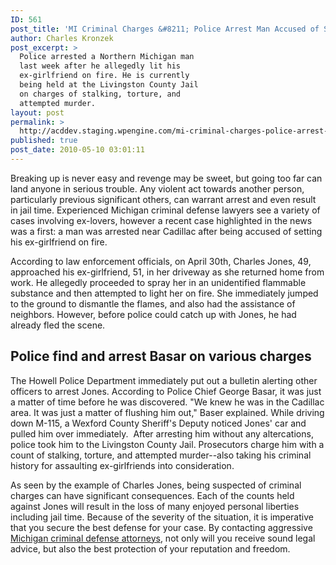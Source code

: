 ```yaml
---
ID: 561
post_title: 'MI Criminal Charges &#8211; Police Arrest Man Accused of Setting Ex-Girlfriend on Fire'
author: Charles Kronzek
post_excerpt: >
  Police arrested a Northern Michigan man
  last week after he allegedly lit his
  ex-girlfriend on fire. He is currently
  being held at the Livingston County Jail
  on charges of stalking, torture, and
  attempted murder.
layout: post
permalink: >
  http://acddev.staging.wpengine.com/mi-criminal-charges-police-arrest-man-accused-of-setting-ex-girlfriend-on-fire.html
published: true
post_date: 2010-05-10 03:01:11
---
```

Breaking up is never easy and revenge may be sweet, but going too far can land anyone in serious trouble. Any violent act towards another person, particularly previous significant others, can warrant arrest and even result in jail time. Experienced Michigan criminal defense lawyers see a variety of cases involving ex-lovers, however a recent case highlighted in the news was a first: a man was arrested near Cadillac after being accused of setting his ex-girlfriend on fire.

According to law enforcement officials, on April 30th, Charles Jones, 49, approached his ex-girlfriend, 51, in her driveway as she returned home from work. He allegedly proceeded to spray her in an unidentified flammable substance and then attempted to light her on fire. She immediately jumped to the ground to dismantle the flames, and also had the assistance of neighbors. However, before police could catch up with Jones, he had already fled the scene.

<h2>Police find and arrest Basar on various charges</h2>

The Howell Police Department immediately put out a bulletin alerting other officers to arrest Jones. According to Police Chief George Basar, it was just a matter of time before he was discovered. "We knew he was in the Cadillac area. It was just a matter of flushing him out," Baser explained. While driving down M-115, a Wexford County Sheriff's Deputy noticed Jones' car and pulled him over immediately.  After arresting him without any altercations, police took him to the Livingston County Jail. Prosecutors charge him with a count of stalking, torture, and attempted murder--also taking his criminal history for assaulting ex-girlfriends into consideration.

As seen by the example of Charles Jones, being suspected of criminal charges can have significant consequences. Each of the counts held against Jones will result in the loss of many enjoyed personal liberties including jail time. Because of the severity of the situation, it is imperative that you secure the best defense for your case. By contacting aggressive <a href="http://acddev.staging.wpengine.com/" target="_blank">Michigan criminal defense attorneys</a>, not only will you receive sound legal advice, but also the best protection of your reputation and freedom.